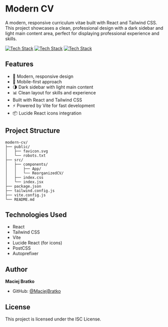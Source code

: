 # Modern CV

A modern, responsive curriculum vitae built with React and Tailwind CSS. This project showcases a clean, professional design with a dark sidebar and light main content area, perfect for displaying professional experience and skills.

[![Tech Stack](https://img.shields.io/badge/React-20232A?style=for-the-badge&logo=react&logoColor=61DAFB)](https://react.dev/)
[![Tech Stack](https://img.shields.io/badge/Tailwind_CSS-38B2AC?style=for-the-badge&logo=tailwind-css&logoColor=white)](https://tailwindcss.com/)
[![Tech Stack](https://img.shields.io/badge/Vite-B73BFE?style=for-the-badge&logo=vite&logoColor=FFD62E)](https://vite.dev/)

## Features

- 🎨 Modern, responsive design
- 📱 Mobile-first approach
- 🌗 Dark sidebar with light main content
- 📊 Clean layout for skills and experience
-  Built with React and Tailwind CSS
- ⚡ Powered by Vite for fast development
- 📦 Lucide React icons integration

## Project Structure

```
modern-cv/
├── public/
│   ├── favicon.svg
│   └── robots.txt
├── src/
│   ├── components/
│   │   ├── App/
│   │   └── ReorganizedCV/
│   ├── index.css
│   └── index.jsx
├── package.json
├── tailwind.config.js
├── vite.config.js
└── README.md
```

## Technologies Used

- React
- Tailwind CSS
- Vite
- Lucide React (for icons)
- PostCSS
- Autoprefixer

## Author

**Maciej Bratko**
- GitHub: [@MaciejBratko](https://github.com/MaciejBratko)

## License

This project is licensed under the ISC License.
